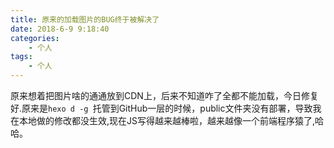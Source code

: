 ```yaml
---
title: 原来的加载图片的BUG终于被解决了
date: 2018-6-9 9:18:40
categories:
	- 个人
tags:
	- 个人
---
```

原来想着把图片啥的通通放到CDN上，后来不知道咋了全都不能加载，今日修复好.原来是`hexo d -g `托管到GitHub一层的时候，public文件夹没有部署，导致我在本地做的修改都没生效,现在JS写得越来越棒啦，越来越像一个前端程序猿了,哈哈。